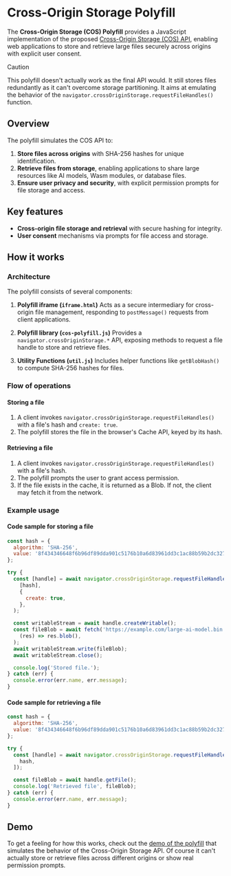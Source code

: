 # Cross-Origin Storage Polyfill

The **Cross-Origin Storage (COS) Polyfill** provides a JavaScript implementation of the proposed [Cross-Origin Storage (COS) API](https://github.com/explainers-by-googlers/cross-origin-storage), enabling web applications to store and retrieve large files securely across origins with explicit user consent.

> [!CAUTION]
> This polyfill doesn't actually work as the final API would. It still stores files redundantly as it can't overcome storage partitioning. It aims at emulating the behavior of the `navigator.crossOriginStorage.requestFileHandles()` function.

## Overview

The polyfill simulates the COS API to:

1. **Store files across origins** with SHA-256 hashes for unique identification.
2. **Retrieve files from storage**, enabling applications to share large resources like AI models, Wasm modules, or database files.
3. **Ensure user privacy and security**, with explicit permission prompts for file storage and access.

## Key features

- **Cross-origin file storage and retrieval** with secure hashing for integrity.
- **User consent** mechanisms via prompts for file access and storage.

## How it works

### Architecture

The polyfill consists of several components:

1. **Polyfill iframe (`iframe.html`)**
   Acts as a secure intermediary for cross-origin file management, responding to `postMessage()` requests from client applications.

1. **Polyfill library (`cos-polyfill.js`)**
   Provides a `navigator.crossOriginStorage.*` API, exposing methods to request a file handle to store and retrieve files.

1. **Utility Functions (`util.js`)**
   Includes helper functions like `getBlobHash()` to compute SHA-256 hashes for files.

### Flow of operations

#### Storing a file

1. A client invokes `navigator.crossOriginStorage.requestFileHandles()` with a file's hash and `create: true`.
1. The polyfill stores the file in the browser's Cache API, keyed by its hash.

#### Retrieving a file

1. A client invokes `navigator.crossOriginStorage.requestFileHandles()` with a file's hash.
1. The polyfill prompts the user to grant access permission.
1. If the file exists in the cache, it is returned as a Blob. If not, the client may fetch it from the network.

### Example usage

#### Code sample for storing a file

```js
const hash = {
  algorithm: 'SHA-256',
  value: '8f434346648f6b96df89dda901c5176b10a6d83961dd3c1ac88b59b2dc327aa4',
};

try {
  const [handle] = await navigator.crossOriginStorage.requestFileHandles(
    [hash],
    {
      create: true,
    },
  );

  const writableStream = await handle.createWritable();
  const fileBlob = await fetch('https://example.com/large-ai-model.bin').then(
    (res) => res.blob(),
  );
  await writableStream.write(fileBlob);
  await writableStream.close();

  console.log('Stored file.');
} catch (err) {
  console.error(err.name, err.message);
}
```

#### Code sample for retrieving a file

```javascript
const hash = {
  algorithm: 'SHA-256',
  value: '8f434346648f6b96df89dda901c5176b10a6d83961dd3c1ac88b59b2dc327aa4',
};

try {
  const [handle] = await navigator.crossOriginStorage.requestFileHandles([
    hash,
  ]);

  const fileBlob = await handle.getFile();
  console.log('Retrieved file', fileBlob);
} catch (err) {
  console.error(err.name, err.message);
}
```

## Demo

To get a feeling for how this works, check out the [demo of the polyfill](https://explainers-by-googlers.github.io/cross-origin-storage/polyfill/) that simulates the behavior of the Cross-Origin Storage API. Of course it can't actually store or retrieve files across different origins or show real permission prompts.
